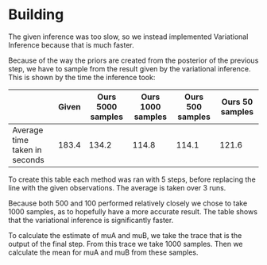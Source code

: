 # Building
The given inference was too slow, so we instead implemented Variational Inference because that is much faster. 

Because of the way the priors are created from the posterior of the previous step, we have to sample from the result given by the variational inference. 
This is shown by the time the inference took:

|                               | Given | Ours 5000 samples | Ours 1000 samples | Ours 500 samples  | Ours 50 samples |
|-------------------------------|-------|-------------------|-------------------|-------------------|-----------------|
| Average time taken in seconds | 183.4 | 134.2             | 114.8             | 114.1             | 121.6           |
To create this table each method was ran with 5 steps, before replacing the line with the given observations. The average is taken over 3 runs. 

Because both 500 and 100 performed relatively closely we chose to take 1000 samples, as to hopefully have a more accurate result. 
The table shows that the variational inference is significantly faster.

To calculate the estimate of muA and muB, we take the trace that is the output of the final step. From this trace we take 1000 samples. Then we calculate the mean for muA and muB from these samples.